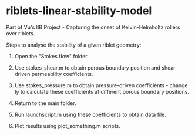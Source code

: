# riblets-linear-stability-model

Part of Vu's IIB Project - Capturing the onset of Kelvin-Helmholtz rollers over riblets.

Steps to analyse the stability of a given riblet geometry:

1. Open the "Stokes flow" folder.
2. Use stokes_shear.m to obtain porous boundary position and shear-driven permeability coefficients.
3. Use stokes_pressure.m to obtain pressure-driven coefficients - change ly to calculate these coefficients at different porous boundary positions.

4. Return to the main folder.
5. Run launchscript.m using these coefficients to obtain data file.
6. Plot results using plot_something.m scripts.